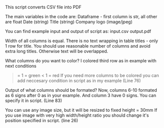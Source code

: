 This script converts CSV file into PDF

The main variables in the code are:
	Dataframe - first column is str, all other are float
	Date (string)
	Title (string)
	Company logo (image/jpeg)

You can find example input and output of script as:
input.csv
output.pdf


Width of all columns is equal.
There is no text wrapping in table titles - only 1 row for title.
You should use reasonable number of columns and avoid extra long titles.
Otherwise text will be overlapped.


What columns do you want to color?
I colored third row as in example with next conditions
 >= 1 = green
 <  1 = red
If you need more columns to be colored you can add neccesary condition in script as in my example (Line 76)


Output of what columns should be formated?
Now, columns 6-10 formated as 6 signs after 0 as in your example.
And column 3 have 0 signs.
You can specify it in script. (Line 83)


You can use any image size, but it will be resized to fixed height = 30mm
If you use image with very high width/height ratio you should change it's position specified in script. (line 26)
